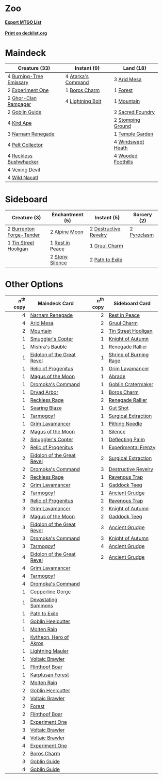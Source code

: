 # Zoo

#### [Export MTGO List](../collection/Zoo/Zoo.txt)
#### [Print on decklist.org](http://decklist.org/?deckmain=3%09Arid%20Mesa%0A4%09Atarka's%20Command%0A1%09Boros%20Charm%0A4%09Burning-Tree%20Emissary%0A2%09Experiment%20One%0A1%09Forest%0A2%09Ghor-Clan%20Rampager%0A2%09Goblin%20Guide%0A4%09Kird%20Ape%0A4%09Lightning%20Bolt%0A1%09Mountain%0A3%09Narnam%20Renegade%0A4%09Pelt%20Collector%0A4%09Reckless%20Bushwhacker%0A2%09Sacred%20Foundry%0A2%09Stomping%20Ground%0A1%09Temple%20Garden%0A4%09Vexing%20Devil%0A4%09Wild%20Nacatl%0A4%09Windswept%20Heath%0A4%09Wooded%20Foothills&deckside=2%09Alpine%20Moon%0A2%09Burrenton%20Forge-Tender%0A2%09Destructive%20Revelry%0A1%09Gruul%20Charm%0A2%09Path%20to%20Exile%0A2%09Pyroclasm%0A1%09Rest%20in%20Peace%0A2%09Stony%20Silence%0A1%09Tin%20Street%20Hooligan)
# Maindeck

|                                          Creature (33)                                           |                                         Instant (9)                                         |                                          Land (18)                                          |
|--------------------------------------------------------------------------------------------------|---------------------------------------------------------------------------------------------|---------------------------------------------------------------------------------------------|
|4 [Burning-Tree Emissary](http://gatherer.wizards.com/Pages/Card/Details.aspx?multiverseid=426627)|4 [Atarka's Command](http://gatherer.wizards.com/Pages/Card/Details.aspx?multiverseid=394502)|3 [Arid Mesa](http://gatherer.wizards.com/Pages/Card/Details.aspx?multiverseid=405092)       |
|2 [Experiment One](http://gatherer.wizards.com/Pages/Card/Details.aspx?multiverseid=405219)       |1 [Boros Charm](http://gatherer.wizards.com/Pages/Card/Details.aspx?multiverseid=442188)     |1 [Forest](http://gatherer.wizards.com/Pages/Card/Details.aspx?multiverseid=439860)          |
|2 [Ghor-Clan Rampager](http://gatherer.wizards.com/Pages/Card/Details.aspx?multiverseid=366287)   |4 [Lightning Bolt](http://gatherer.wizards.com/Pages/Card/Details.aspx?multiverseid=806)     |1 [Mountain](http://gatherer.wizards.com/Pages/Card/Details.aspx?multiverseid=439859)        |
|2 [Goblin Guide](http://gatherer.wizards.com/Pages/Card/Details.aspx?multiverseid=425921)         |                                                                                             |2 [Sacred Foundry](http://gatherer.wizards.com/Pages/Card/Details.aspx?multiverseid=405106)  |
|4 [Kird Ape](http://gatherer.wizards.com/Pages/Card/Details.aspx?multiverseid=1302)               |                                                                                             |2 [Stomping Ground](http://gatherer.wizards.com/Pages/Card/Details.aspx?multiverseid=405110) |
|3 [Narnam Renegade](http://gatherer.wizards.com/Pages/Card/Details.aspx?multiverseid=423784)      |                                                                                             |1 [Temple Garden](http://gatherer.wizards.com/Pages/Card/Details.aspx?multiverseid=405112)   |
|4 [Pelt Collector](http://gatherer.wizards.com/Pages/Card/Details.aspx?multiverseid=452891)       |                                                                                             |4 [Windswept Heath](http://gatherer.wizards.com/Pages/Card/Details.aspx?multiverseid=405115) |
|4 [Reckless Bushwhacker](http://gatherer.wizards.com/Pages/Card/Details.aspx?multiverseid=407626) |                                                                                             |4 [Wooded Foothills](http://gatherer.wizards.com/Pages/Card/Details.aspx?multiverseid=405116)|
|4 [Vexing Devil](http://gatherer.wizards.com/Pages/Card/Details.aspx?multiverseid=278257)         |                                                                                             |                                                                                             |
|4 [Wild Nacatl](http://gatherer.wizards.com/Pages/Card/Details.aspx?multiverseid=174989)          |                                                                                             |                                                                                             |


# Sideboard

|                                           Creature (3)                                            |                                     Enchantment (5)                                      |                                          Instant (5)                                           |                                     Sorcery (2)                                      |
|---------------------------------------------------------------------------------------------------|------------------------------------------------------------------------------------------|------------------------------------------------------------------------------------------------|--------------------------------------------------------------------------------------|
|2 [Burrenton Forge-Tender](http://gatherer.wizards.com/Pages/Card/Details.aspx?multiverseid=438580)|2 [Alpine Moon](http://gatherer.wizards.com/Pages/Card/Details.aspx?multiverseid=447264)  |2 [Destructive Revelry](http://gatherer.wizards.com/Pages/Card/Details.aspx?multiverseid=373351)|2 [Pyroclasm](http://gatherer.wizards.com/Pages/Card/Details.aspx?multiverseid=129801)|
|1 [Tin Street Hooligan](http://gatherer.wizards.com/Pages/Card/Details.aspx?multiverseid=96960)    |1 [Rest in Peace](http://gatherer.wizards.com/Pages/Card/Details.aspx?multiverseid=442021)|1 [Gruul Charm](http://gatherer.wizards.com/Pages/Card/Details.aspx?multiverseid=366360)        |                                                                                      |
|                                                                                                   |2 [Stony Silence](http://gatherer.wizards.com/Pages/Card/Details.aspx?multiverseid=247425)|2 [Path to Exile](http://gatherer.wizards.com/Pages/Card/Details.aspx?multiverseid=220511)      |                                                                                      |


# Other Options

|*n*<sup>th</sup> copy|                                            Maindeck Card                                            |*n*<sup>th</sup> copy|                                         Sideboard Card                                          |
|--------------------:|-----------------------------------------------------------------------------------------------------|--------------------:|-------------------------------------------------------------------------------------------------|
|                    4|[Narnam Renegade](http://gatherer.wizards.com/Pages/Card/Details.aspx?multiverseid=423784)           |                    2|[Rest in Peace](http://gatherer.wizards.com/Pages/Card/Details.aspx?multiverseid=442021)         |
|                    4|[Arid Mesa](http://gatherer.wizards.com/Pages/Card/Details.aspx?multiverseid=405092)                 |                    2|[Gruul Charm](http://gatherer.wizards.com/Pages/Card/Details.aspx?multiverseid=366360)           |
|                    2|[Mountain](http://gatherer.wizards.com/Pages/Card/Details.aspx?multiverseid=439859)                  |                    2|[Tin Street Hooligan](http://gatherer.wizards.com/Pages/Card/Details.aspx?multiverseid=96960)    |
|                    1|[Smuggler's Copter](http://gatherer.wizards.com/Pages/Card/Details.aspx?multiverseid=417808)         |                    1|[Knight of Autumn](http://gatherer.wizards.com/Pages/Card/Details.aspx?multiverseid=452933)      |
|                    1|[Mishra's Bauble](http://gatherer.wizards.com/Pages/Card/Details.aspx?multiverseid=122122)           |                    1|[Renegade Rallier](http://gatherer.wizards.com/Pages/Card/Details.aspx?multiverseid=423800)      |
|                    1|[Eidolon of the Great Revel](http://gatherer.wizards.com/Pages/Card/Details.aspx?multiverseid=442117)|                    1|[Shrine of Burning Rage](http://gatherer.wizards.com/Pages/Card/Details.aspx?multiverseid=218018)|
|                    1|[Relic of Progenitus](http://gatherer.wizards.com/Pages/Card/Details.aspx?multiverseid=174824)       |                    1|[Grim Lavamancer](http://gatherer.wizards.com/Pages/Card/Details.aspx?multiverseid=430589)       |
|                    1|[Magus of the Moon](http://gatherer.wizards.com/Pages/Card/Details.aspx?multiverseid=136152)         |                    1|[Abrade](http://gatherer.wizards.com/Pages/Card/Details.aspx?multiverseid=430772)                |
|                    1|[Dromoka's Command](http://gatherer.wizards.com/Pages/Card/Details.aspx?multiverseid=394558)         |                    1|[Goblin Cratermaker](http://gatherer.wizards.com/Pages/Card/Details.aspx?multiverseid=452853)    |
|                    1|[Dryad Arbor](http://gatherer.wizards.com/Pages/Card/Details.aspx?multiverseid=136196)               |                    1|[Boros Charm](http://gatherer.wizards.com/Pages/Card/Details.aspx?multiverseid=442188)           |
|                    1|[Reckless Rage](http://gatherer.wizards.com/Pages/Card/Details.aspx?multiverseid=439767)             |                    2|[Renegade Rallier](http://gatherer.wizards.com/Pages/Card/Details.aspx?multiverseid=423800)      |
|                    1|[Searing Blaze](http://gatherer.wizards.com/Pages/Card/Details.aspx?multiverseid=270873)             |                    1|[Gut Shot](http://gatherer.wizards.com/Pages/Card/Details.aspx?multiverseid=397673)              |
|                    1|[Tarmogoyf](http://gatherer.wizards.com/Pages/Card/Details.aspx?multiverseid=136142)                 |                    1|[Surgical Extraction](http://gatherer.wizards.com/Pages/Card/Details.aspx?multiverseid=397706)   |
|                    1|[Grim Lavamancer](http://gatherer.wizards.com/Pages/Card/Details.aspx?multiverseid=430589)           |                    1|[Pithing Needle](http://gatherer.wizards.com/Pages/Card/Details.aspx?multiverseid=129526)        |
|                    2|[Magus of the Moon](http://gatherer.wizards.com/Pages/Card/Details.aspx?multiverseid=136152)         |                    1|[Silence](http://gatherer.wizards.com/Pages/Card/Details.aspx?multiverseid=191083)               |
|                    2|[Smuggler's Copter](http://gatherer.wizards.com/Pages/Card/Details.aspx?multiverseid=417808)         |                    1|[Deflecting Palm](http://gatherer.wizards.com/Pages/Card/Details.aspx?multiverseid=386516)       |
|                    2|[Relic of Progenitus](http://gatherer.wizards.com/Pages/Card/Details.aspx?multiverseid=174824)       |                    1|[Experimental Frenzy](http://gatherer.wizards.com/Pages/Card/Details.aspx?multiverseid=452849)   |
|                    2|[Eidolon of the Great Revel](http://gatherer.wizards.com/Pages/Card/Details.aspx?multiverseid=442117)|                    2|[Surgical Extraction](http://gatherer.wizards.com/Pages/Card/Details.aspx?multiverseid=397706)   |
|                    2|[Dromoka's Command](http://gatherer.wizards.com/Pages/Card/Details.aspx?multiverseid=394558)         |                    3|[Destructive Revelry](http://gatherer.wizards.com/Pages/Card/Details.aspx?multiverseid=373351)   |
|                    2|[Reckless Rage](http://gatherer.wizards.com/Pages/Card/Details.aspx?multiverseid=439767)             |                    1|[Ravenous Trap](http://gatherer.wizards.com/Pages/Card/Details.aspx?multiverseid=197537)         |
|                    2|[Grim Lavamancer](http://gatherer.wizards.com/Pages/Card/Details.aspx?multiverseid=430589)           |                    1|[Gaddock Teeg](http://gatherer.wizards.com/Pages/Card/Details.aspx?multiverseid=140188)          |
|                    2|[Tarmogoyf](http://gatherer.wizards.com/Pages/Card/Details.aspx?multiverseid=136142)                 |                    1|[Ancient Grudge](http://gatherer.wizards.com/Pages/Card/Details.aspx?multiverseid=235600)        |
|                    3|[Relic of Progenitus](http://gatherer.wizards.com/Pages/Card/Details.aspx?multiverseid=174824)       |                    2|[Ravenous Trap](http://gatherer.wizards.com/Pages/Card/Details.aspx?multiverseid=197537)         |
|                    3|[Grim Lavamancer](http://gatherer.wizards.com/Pages/Card/Details.aspx?multiverseid=430589)           |                    2|[Knight of Autumn](http://gatherer.wizards.com/Pages/Card/Details.aspx?multiverseid=452933)      |
|                    3|[Magus of the Moon](http://gatherer.wizards.com/Pages/Card/Details.aspx?multiverseid=136152)         |                    2|[Gaddock Teeg](http://gatherer.wizards.com/Pages/Card/Details.aspx?multiverseid=140188)          |
|                    3|[Eidolon of the Great Revel](http://gatherer.wizards.com/Pages/Card/Details.aspx?multiverseid=442117)|                    3|[Ancient Grudge](http://gatherer.wizards.com/Pages/Card/Details.aspx?multiverseid=235600)        |
|                    3|[Dromoka's Command](http://gatherer.wizards.com/Pages/Card/Details.aspx?multiverseid=394558)         |                    3|[Knight of Autumn](http://gatherer.wizards.com/Pages/Card/Details.aspx?multiverseid=452933)      |
|                    3|[Tarmogoyf](http://gatherer.wizards.com/Pages/Card/Details.aspx?multiverseid=136142)                 |                    4|[Ancient Grudge](http://gatherer.wizards.com/Pages/Card/Details.aspx?multiverseid=235600)        |
|                    4|[Eidolon of the Great Revel](http://gatherer.wizards.com/Pages/Card/Details.aspx?multiverseid=442117)|                    2|[Ancient Grudge](http://gatherer.wizards.com/Pages/Card/Details.aspx?multiverseid=235600)        |
|                    4|[Grim Lavamancer](http://gatherer.wizards.com/Pages/Card/Details.aspx?multiverseid=430589)           |                     |                                                                                                 |
|                    4|[Tarmogoyf](http://gatherer.wizards.com/Pages/Card/Details.aspx?multiverseid=136142)                 |                     |                                                                                                 |
|                    4|[Dromoka's Command](http://gatherer.wizards.com/Pages/Card/Details.aspx?multiverseid=394558)         |                     |                                                                                                 |
|                    1|[Copperline Gorge](http://gatherer.wizards.com/Pages/Card/Details.aspx?multiverseid=209408)          |                     |                                                                                                 |
|                    1|[Devastating Summons](http://gatherer.wizards.com/Pages/Card/Details.aspx?multiverseid=194927)       |                     |                                                                                                 |
|                    1|[Path to Exile](http://gatherer.wizards.com/Pages/Card/Details.aspx?multiverseid=220511)             |                     |                                                                                                 |
|                    1|[Goblin Heelcutter](http://gatherer.wizards.com/Pages/Card/Details.aspx?multiverseid=391845)         |                     |                                                                                                 |
|                    1|[Molten Rain](http://gatherer.wizards.com/Pages/Card/Details.aspx?multiverseid=425928)               |                     |                                                                                                 |
|                    1|[Kytheon, Hero of Akros](http://gatherer.wizards.com/Pages/Card/Details.aspx?multiverseid=398428)    |                     |                                                                                                 |
|                    1|[Lightning Mauler](http://gatherer.wizards.com/Pages/Card/Details.aspx?multiverseid=271119)          |                     |                                                                                                 |
|                    1|[Voltaic Brawler](http://gatherer.wizards.com/Pages/Card/Details.aspx?multiverseid=417762)           |                     |                                                                                                 |
|                    1|[Flinthoof Boar](http://gatherer.wizards.com/Pages/Card/Details.aspx?multiverseid=413708)            |                     |                                                                                                 |
|                    1|[Karplusan Forest](http://gatherer.wizards.com/Pages/Card/Details.aspx?multiverseid=129614)          |                     |                                                                                                 |
|                    2|[Molten Rain](http://gatherer.wizards.com/Pages/Card/Details.aspx?multiverseid=425928)               |                     |                                                                                                 |
|                    2|[Goblin Heelcutter](http://gatherer.wizards.com/Pages/Card/Details.aspx?multiverseid=391845)         |                     |                                                                                                 |
|                    2|[Voltaic Brawler](http://gatherer.wizards.com/Pages/Card/Details.aspx?multiverseid=417762)           |                     |                                                                                                 |
|                    2|[Forest](http://gatherer.wizards.com/Pages/Card/Details.aspx?multiverseid=439860)                    |                     |                                                                                                 |
|                    2|[Flinthoof Boar](http://gatherer.wizards.com/Pages/Card/Details.aspx?multiverseid=413708)            |                     |                                                                                                 |
|                    3|[Experiment One](http://gatherer.wizards.com/Pages/Card/Details.aspx?multiverseid=405219)            |                     |                                                                                                 |
|                    3|[Voltaic Brawler](http://gatherer.wizards.com/Pages/Card/Details.aspx?multiverseid=417762)           |                     |                                                                                                 |
|                    4|[Voltaic Brawler](http://gatherer.wizards.com/Pages/Card/Details.aspx?multiverseid=417762)           |                     |                                                                                                 |
|                    4|[Experiment One](http://gatherer.wizards.com/Pages/Card/Details.aspx?multiverseid=405219)            |                     |                                                                                                 |
|                    2|[Boros Charm](http://gatherer.wizards.com/Pages/Card/Details.aspx?multiverseid=442188)               |                     |                                                                                                 |
|                    3|[Goblin Guide](http://gatherer.wizards.com/Pages/Card/Details.aspx?multiverseid=425921)              |                     |                                                                                                 |
|                    4|[Goblin Guide](http://gatherer.wizards.com/Pages/Card/Details.aspx?multiverseid=425921)              |                     |                                                                                                 |

